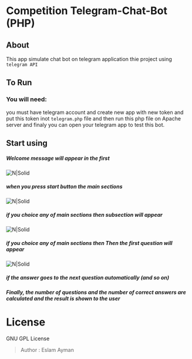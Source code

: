 # Competition Telegram-Chat-Bot (PHP)
## About
This app simulate chat bot on telegram application thie project using `telegram API`

## To Run
### You will need:
you must have telegram account and create new app with new token and put this token inot `telegram.php` file and then run this php file on Apache server and finaly you can open your telegram app to test this bot.

## Start using
##### Welcome message will appear in the first
![N|Solid](https://image.ibb.co/kVZR5y/1.jpg)
##### when you press start button the main sections
![N|Solid](https://image.ibb.co/cz0zQy/2.jpg)
##### if you choice any of main sections then subsection will appear
![N|Solid](https://image.ibb.co/kCzhdJ/3.jpg)
##### if you choice any of main sections then Then the first question will appear
![N|Solid](https://image.ibb.co/k522dJ/4.jpg)
##### if the answer goes to the next question automatically (and so on)
##### Finally, the number of questions and the number of correct answers are calculated and the result is shown to the user
# License 
GNU GPL License
> Author : Eslam Ayman 